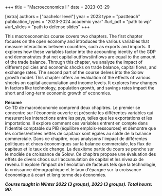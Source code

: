 +++
title = "Macroeconomics II"
date = 2023-03-29

[extra]
authors = ["bachelor level"]
year = 2023
type = "pastteach"
publication_types = "2023-2024 academic year"
#url_pdf = "path to wp"
#url_slides = "path to defense slides"
+++

This macroeconomics course covers two chapters. The first chapter focuses on the open economy and introduces the various variables that measure interactions between countries, such as exports and imports. It explores how these variables factor into the accounting identity of the GDP and demonstrates that net capital outflows/inflows are equal to the amount of the trade balance. Through this chapter, we analyze the impact of different policies and economic shocks on trade balance, capital flows, and exchange rates.
The second part of the course delves into the Solow growth model. This chapter offers an evaluation of the effects of various shocks on capital accumulation and income levels. It explores how changes in factors like technology, population growth, and savings rates impact the short and long-term economic growth of economies.

**Résumé**    
Ce TD de macroéconomie comprend deux chapitres. Le premier se concentre sur l'économie ouverte et présente les différentes variables qui mesurent les interactions entre les pays, telles que les exportations et les importations. Il explore comment ces variables entrent en compte dans l'identité comptable du PIB (équilibre emplois-ressources) et démontre que les sorties/entrées nettes de capitaux sont égales au solde de la balance commerciale. Dans ce chapitre, nous analysons l'impact de différentes politiques et chocs économiques sur la balance commerciale, les flux de capitaux et le taux de change.
La deuxième partie du cours se penche sur le modèle de croissance de Solow. Ce chapitre propose une évaluation des effets de divers chocs sur l'accumulation de capital et les niveaux de revenu. Il explore l'impact de l'évolution de facteurs tels que la technologie, la croissance démographique et le taux d'épargne sur la croissance économique à court et long terme des économies.

***Course taught in Winter 2022 (3 groups), 2023 (3 groups). Total hours: 90.***